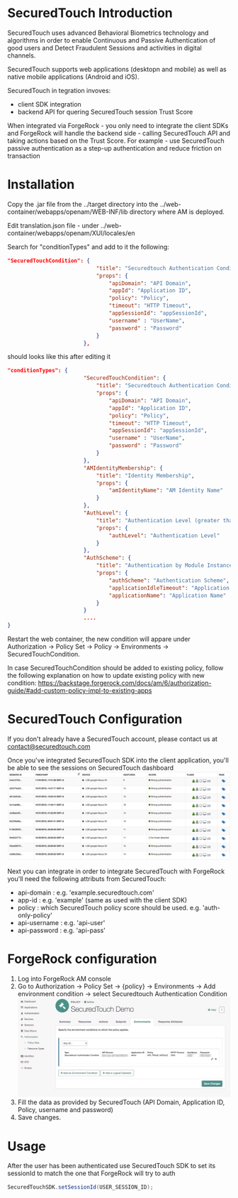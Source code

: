 # SecuredTouch Introduction
SecuredTouch uses advanced Behavioral Biometrics technology and algorithms in order to enable Continuous and Passive Authentication of good users and Detect Fraudulent Sessions and activities in digital channels.

SecuredTouch supports web applications (desktopn and mobile) as well as native mobile applications (Android and iOS).

SecuredTouch in tegration invoves:

 * client SDK integration
 * backend API for quering SecuredTouch session Trust Score

When integrated via ForgeRock - you only need to integrate the client SDKs and ForgeRock will handle the backend side - calling SecuredTouch API and taking actions based on the Trust Score. For example - use SecuredTouch passive authentication as a step-up authentication and reduce friction on transaction

# Installation

Copy the .jar file from the ../target directory into the ../web-container/webapps/openam/WEB-INF/lib directory where AM is deployed.

Edit translation.json file - under ../web-container/webapps/openam/XUI/locales/en

Search for "conditionTypes" and add to it the following:

```json
"SecuredTouchCondition": {
                            "title": "Securedtouch Authentication Condition",
                            "props": {
                                "apiDomain": "API Domain",
                                "appId": "Application ID",
                                "policy": "Policy",
                                "timeout": "HTTP Timeout",
                                "appSessionId": "appSessionId",
                                "username" : "UserName",
                                "password" : "Password"
                            }
                        },
```

should looks like this after editing it

```json
"conditionTypes": {
                        "SecuredTouchCondition": {
                            "title": "Securedtouch Authentication Condition",
                            "props": {
                                "apiDomain": "API Domain",
                                "appId": "Application ID",
                                "policy": "Policy",
                                "timeout": "HTTP Timeout",
                                "appSessionId": "appSessionId",
                                "username" : "UserName",
                                "password" : "Password"
                            }
                        },
                        "AMIdentityMembership": {
                            "title": "Identity Membership",
                            "props": {
                                "amIdentityName": "AM Identity Name"
                            }
                        },
                        "AuthLevel": {
                            "title": "Authentication Level (greater than or equal to)",
                            "props": {
                                "authLevel": "Authentication Level"
                            }
                        },
                        "AuthScheme": {
                            "title": "Authentication by Module Instance",
                            "props": {
                                "authScheme": "Authentication Scheme",
                                "applicationIdleTimeout": "Application Idle Timeout Scheme",
                                "applicationName": "Application Name"
                            }
                        }
                        ....
}


```

Restart the web container, the new condition will appare under Authorization -> Policy Set -> Policy -> Environments -> SecuredTouchCondition.

In case SecuredTouchCondition should be added to existing policy, follow the following explanation on how to update existing policy with new condition:
https://backstage.forgerock.com/docs/am/6/authorization-guide/#add-custom-policy-impl-to-existing-apps

 
# SecuredTouch Configuration
If you don't already have a SecuredTouch account, please contact us at contact@securedtouch.com

Once you've integrated SecuredTouch SDK into the client application, you'll be able to see the sessions on SecuredTouch dashboard
![sessions](res/sessions.png)


Next you can integrate in order to integrate SecuredTouch with ForgeRock you'll need the following attributs from SecuredTouch:

 * api-domain : e.g. 'example.securedtouch.com'
 * app-id : e.g. 'example' (same as used with the client SDK)
 * policy : which SecuredTouch policy score should be used. e.g. 'auth-only-policy'
 * api-username : e.g. 'api-user'
 * api-password : e.g. 'api-pass'


# ForgeRock configuration 

1. Log into ForgeRock AM console
2. Go to Authorization -> Policy Set -> {policy} -> Environments -> Add environment condition -> select Securedtouch Authentication Condition
![ForgeRockAM](res/ForgeRockIntegrationAM_img.jpg)
3. Fill the data as provided by SecuredTouch (API Domain, Application ID, Policy, username and password)
4. Save changes.



# Usage
After the user has been authenticated use SecuredTouch SDK to set its sessionId to match the one that ForgeRock will try to auth 
```java
SecuredTouchSDK.setSessionId(USER_SESSION_ID);
```